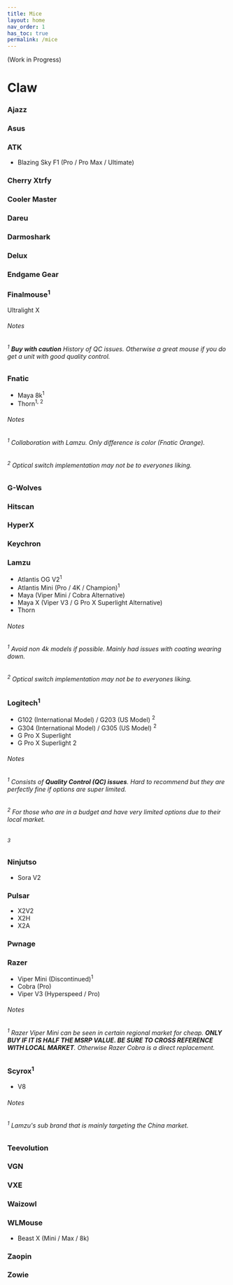 ```yaml
---
title: Mice
layout: home
nav_order: 1
has_toc: true
permalink: /mice
---
```


(Work in Progress)

# Claw

### Ajazz

### Asus

### ATK
* Blazing Sky F1 (Pro / Pro Max / Ultimate)

### Cherry Xtrfy

### Cooler Master 

### Dareu

### Darmoshark

### Delux

### Endgame Gear

### Finalmouse<sup>1</sup>
Ultralight X

###### Notes
###### <sup>1</sup> **Buy with caution** History of QC issues. Otherwise a great mouse if you do get a unit with good quality control.

### Fnatic
* Maya 8k<sup>1</sup>
* Thorn<sup>1, 2</sup>

###### Notes
###### <sup>1</sup> Collaboration with Lamzu. Only difference is color (Fnatic Orange).
###### <sup>2</sup> Optical switch implementation may not be to everyones liking.

### G-Wolves
 
### Hitscan

### HyperX 

### Keychron 

### Lamzu
* Atlantis OG V2<sup>1</sup>
* Atlantis Mini (Pro / 4K / Champion)<sup>1</sup>
* Maya (Viper Mini / Cobra Alternative)
* Maya X (Viper V3 / G Pro X Superlight Alternative)
* Thorn

###### Notes
###### <sup>1</sup> Avoid non 4k models if possible. Mainly had issues with coating wearing down.
###### <sup>2</sup> Optical switch implementation may not be to everyones liking.

### Logitech<sup>1</sup>
* G102 (International Model) / G203 (US Model) <sup>2</sup>
* G304 (International Model) / G305 (US Model) <sup>2</sup>
* G Pro X Superlight
* G Pro X Superlight 2

###### Notes
###### <sup>1</sup> Consists of **Quality Control (QC) issues**. Hard to recommend but they are perfectly fine if options are super limited.
###### <sup>2</sup> For those who are in a budget and have very limited options due to their local market.
###### <sup>3</sup> 

### Ninjutso
* Sora V2

### Pulsar
* X2V2
* X2H
* X2A

### Pwnage

### Razer
* Viper Mini (Discontinued)<sup>1</sup>
* Cobra (Pro)
* Viper V3 (Hyperspeed / Pro)

###### Notes
###### <sup>1</sup> Razer Viper Mini can be seen in certain regional market for cheap. **ONLY BUY IF IT IS HALF THE MSRP VALUE. BE SURE TO CROSS REFERENCE WITH LOCAL MARKET**. Otherwise Razer Cobra is a direct replacement.

### Scyrox<sup>1</sup>
* V8 

###### Notes
###### <sup>1</sup> Lamzu's sub brand that is mainly targeting the China market.

### Teevolution

### VGN

### VXE

### Waizowl

### WLMouse
* Beast X (Mini / Max / 8k)

### Zaopin

### Zowie

